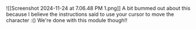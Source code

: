 ![[Screenshot 2024-11-24 at 7.06.48 PM 1.png]]
A bit bummed out about this because I believe the instructions said to use your cursor to move the character :()
We're done with this module though!!